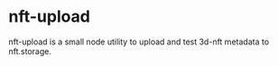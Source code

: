 # nft-upload <name> <description> <model> <image-path>
nft-upload is a small node utility to upload and test 3d-nft metadata to nft.storage.
 